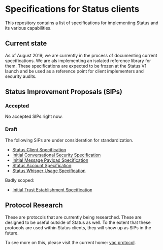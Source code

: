# Specifications for Status clients

This repository contains a list of specifications for implementing Status and
its various capabilities.

## Current state

As of August 2019, we are currently in the process of documenting current
specifications. We are als implementing an isolated reference library for them.
These specifications are expected to be frozen at the Status V1 launch and be
used as a reference point for client implementers and security audits.

## Status Improvement Proposals (SIPs)

### Accepted

No accepted SIPs right now.

### Draft

The following SIPs are under consideration for standardization.

- [Status Client Specification](status-spec.md)
- [Initial Conversational Security Specification](status-secure-transport-spec.md)
- [Initial Message Payload Specification](status-payloads-spec.md)
- [Status Account Specification](status-account-spec.md)
- [Status Whisper Usage Specification](status-whisper-usage-spec.md)

Badly scoped:

- [Initial Trust Establishment Specification](x5.md)

## Protocol Research

These are protocols that are currently being researched. These are designed to
be useful outside of Status as well. To the extent that these protocols are used
within Status clients, they will show up as SIPs in the future.

To see more on this, please visit the current home: [vac
protocol](https://specs.vac.dev).
